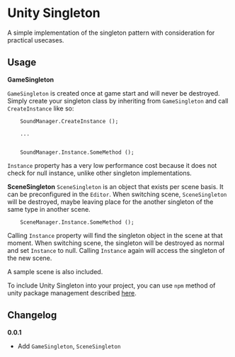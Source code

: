 # Unity Singleton

A simple implementation of the singleton pattern with consideration for practical usecases.

## Usage

**GameSingleton**

`GameSingleton` is created once at game start and will never be destroyed. Simply create your singleton class by inheriting from `GameSingleton` and call `CreateInstance` like so:

```
    SoundManager.CreateInstance ();

    ...


    SoundManager.Instance.SomeMethod ();
```

`Instance` property has a very low performance cost because it does not check for null instance, unlike other singleton implementations.

**SceneSingleton**
`SceneSingleton` is an object that exists per scene basis. It can be preconfigured in the `Editor`. When switching scene, `SceneSingleton` will be destroyed, maybe leaving place for the another singleton of the same type in another scene.

```
    SceneManager.Instance.SomeMethod ();
```

Calling `Instance` property will find the singleton object in the scene at that moment. When switching scene, the singleton will be destroyed as normal and set `Instance` to null. Calling `Instance` again will access the singleton of the new scene.

A sample scene is also included.

To include Unity Singleton into your project, you can use `npm` method of unity package management described [here](https://github.com/minhhh/UBootstrap).

## Changelog

**0.0.1**

* Add `GameSingleton`, `SceneSingleton`

<br/>

